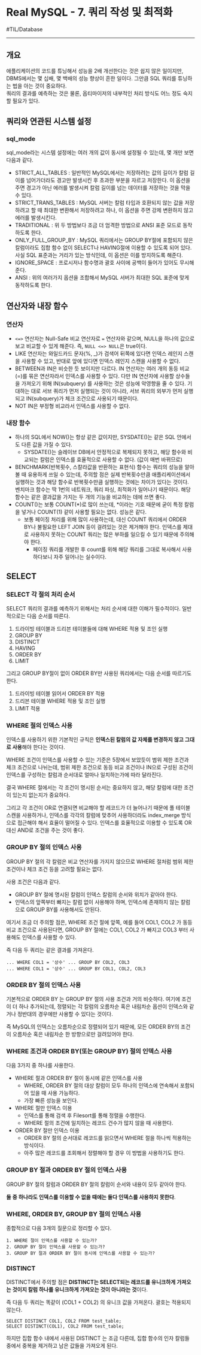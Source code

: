 # Real MySQL - 7. 쿼리 작성 및 최적화
#TIL/Database

---

## 개요

애플리케이션의 코드를 튜닝해서 성능을 2배 개선한다는 것은 쉽지 않은 일이지만, DBMS에서는 몇 십배, 몇 백배의 성능 향상이 흔한 일이다.   그만큼 SQL 쿼리를 튜닝하는 법을 아는 것이 중요하다.  
쿼리의 결과를 예측하는 것은 물론, 옵티마이저의 내부적인 처리 방식도 어느 정도 숙지할 필요가 있다.  



## 쿼리와 연관된 시스템 설정
### sql_mode

sql_mode라는 시스템 설정에는 여러 개의 값이 동시에 설정될 수 있는데, 몇 개만 보면 다음과 같다.

- STRICT_ALL_TABLES : 일반적인 MySQL에서는 저장하려는 값의 길이가 칼럼 길이를 넘어가더라도 경고만 발생시킨 후 초과한 부분을 자르고 저장한다. 이 옵션을 주면 경고가 아닌 에러를 발생시켜 칼럼 길이를 넘는 데이터를 저장하는 것을 막을 수 있다.
- STRICT_TRANS_TABLES : MySQL 서버는 칼럼 타입과 호환되지 않는 값을 저장하려고 할 때 최대한 변환해서 저장하려고 하나, 이 옵션을 주면 강제 변환하지 않고 에러를 발생시킨다.
- TRADITIONAL : 위 두 방법보다 조금 더 엄격한 방법으로 ANSI 표준 모드로 동작하도록 한다.
- ONLY_FULL_GROUP_BY : MySQL 쿼리에서는 GROUP BY절에 포함되지 않은 칼럼이라도 집합 함수 없이 SELECT나 HAVING절에 이용할 수 있도록 되어 있다. 사실 SQL 표준과는 거리가 있는 방식인데, 이 옵션은 이를 방지하도록 해준다.
- IGNORE_SPACE : 프로시저나 함수명과 괄호 사이에 공백이 들어가 있어도 무시해준다.
- ANSI : 위의 여러가지 옵션을 조합해서 MySQL 서버가 최대한 SQL 표준에 맞게 동작하도록 한다.

## 연산자와 내장 함수
### 연산자

- `<=>` 연산자는 Null-Safe 비교 연산자로  `=` 연산자와 같으며, NULL을 하나의 값으로 보고 비교할 수 있게 해준다. 즉, `NULL <=> NULL`은 true이다. 
- LIKE 연산자는 와일드카드 문자(%, _)가 검색어 뒤쪽에 있다면 인덱스 레인지 스캔을 사용할 수 있고, 반대로 앞에 있다면 인덱스 레인지 스캔을 사용할 수 없다.
- BETWEEN과 IN은 비슷한 듯 보이지만 다르다. IN 연산자는 여러 개의 동등 비교(=)를 묶은 연산자라서 인덱스를 사용할 수 있다. 다만 IN 연산자에 사용할 상수들을 가져오기 위해 IN(subquery) 를 사용하는 것은 성능에 악영향을 줄 수 있다. 기대하는 대로 서브 쿼리가 먼저 실행되는 것이 아니라, 서브 쿼리의 외부가 먼저 실행되고 IN(subquery)가 체크 조건으로 사용되기 때문이다. 
- NOT IN은 부정형 비교라서 인덱스를 사용할 수 없다.

### 내장 함수

- 하나의 SQL에서 NOW()는 항상 같은 값이지만, SYSDATE()는 같은 SQL 안에서도 다른 값을 가질 수 있다.
	- SYSDATE()는 슬레이브 DB에서 안정적으로 복제되지 못하고, 해당 함수와 비교되는 칼럼은 인덱스를 효율적으로 사용할 수 없다. (값이 매번 바뀌므로)
- BENCHMARK(반복횟수, 스칼라값을 반환하는 표현식) 함수는 쿼리의 성능을 알아볼 때 유용하게 쓰일 수 있는데, 주의할 점은 실제 반복횟수만큼 애플리케이션에서 실행하는 것과 해당 함수로 반복횟수만큼 실행하는 것에는 차이가 있다는 것이다. 벤치마크 함수는 딱 1번의 네트워크, 쿼리 파싱, 최적화가 일어나기 때문이다. 해당 함수는 같은 결과값을 가지는 두 개의 기능을 비교하는 데에 쓰면 좋다.
- COUNT()는 보통 COUNT(*)로 많이 쓰는데, *이라는 기호 때문에 굳이 특정 칼럼을 넣거나 COUNT(1) 같이 사용할 필요는 없다. 성능은 같다.
	- 보통 페이징 처리를 위해 많이 사용하는데, 대신 COUNT 쿼리에서 ORDER BY나 불필요한 LEFT JOIN 등이 걸려있는 것은 제거해야 한다. 인덱스를 제대로 사용하지 못하는 COUNT 쿼리는 많은 부하를 일으킬 수 있기 때문에 주의해야 한다.
		- 페이징 쿼리를 개발한 후 count를 위해 해당 쿼리를 그대로 복사해서 사용하다보니 자주 일어나는 실수이다.

## SELECT

### SELECT 각 절의 처리 순서

SELECT 쿼리의 결과를 예측하기 위해서는 처리 순서에 대한 이해가 필수적이다. 일반적으로는 다음 순서를 따른다.  

1. 드라이빙 테이블과 드리븐 테이블들에 대해 WHERE 적용 및 조인 실행
2. GROUP BY
3. DISTINCT
4. HAVING
5. ORDER BY
6. LIMIT

그리고 GROUP BY절이 없이 ORDER BY만 사용된 쿼리에서는 다음 순서를 따르기도 한다.  

1. 드라이빙 테이블 읽어서 ORDER BY 적용
2. 드리븐 테이블 WHERE 적용 및 조인 실행
3. LIMIT 적용

### WHERE 절의 인덱스 사용

인덱스를 사용하기 위한 기본적인 규칙은 **인덱스된 칼럼의 값 자체를 변경하지 않고 그대로 사용**해야 한다는 것이다.  

WHERE 조건이 인덱스를 사용할 수 있는 기준은 5장에서 보았듯이 범위 제한 조건과 체크 조건으로 나뉘는데, 범위 제한 조건으로 동등 비교 조건이나 IN으로 구성된 조건이 인덱스를 구성하는 칼럼과 순서대로 얼마나 일치하는가에 따라 달라진다.  

결국 WHERE 절에서는 각 조건이 명시된 순서는 중요하지 않고, 해당 칼럼에 대한 조건이 있는지 없는지가 중요하다.  

그리고 각 조건이 OR로 연결되면 비교해야 할 레코드가 더 늘어나기 때문에 풀 테이블 스캔을 사용하거나, 인덱스를 각각의 칼럼에 맞추어 사용하더라도 index_merge 방식으로 접근해야 해서 효율이 떨어질 수 있다. 인덱스를 효율적으로 이용할 수 있도록 OR 대신 AND로 조건을 주는 것이 좋다.  

### GROUP BY 절의 인덱스 사용

GROUP BY 절의 각 칼럼은 비교 연산자를 가지지 않으므로 WHERE 절처럼 범위 제한 조건이나 체크 조건 등을 고려할 필요는 없다.  

사용 조건은 다음과 같다.  

- GROUP BY 절에 명시된 칼럼이 인덱스 칼럼의 순서와 위치가 같아야 한다.  
- 인덱스의 앞쪽부터 빠지는 칼럼 없이 사용해야 하며, 인덱스에 존재하지 않는 칼럼으로 GROUP BY를 사용해서도 안된다.  

여기서 조금 더 주의할 점은, WHERE 조건 절에 앞쪽, 예를 들어 COL1, COL2 가 동등 비교 조건으로 사용된다면, GROUP BY 절에는 COL1, COL2 가 빠지고 COL3 부터 사용해도 인덱스를 사용할 수 있다.  

즉 다음 두 쿼리는 같은 결과를 가져온다.  

```
... WHERE COL1 = '상수' ... GROUP BY COL2, COL3
... WHERE COL1 = '상수' ... GROUP BY COL1, COL2, COL3
```


### ORDER BY 절의 인덱스 사용

기본적으로 ORDER BY 는 GROUP BY 절의 사용 조건과 거의 비슷하다. 여기에 조건이 더 하나 추가되는데, 정렬되는 각 칼럼의 오름차순 혹은 내림차순 옵션이 인덱스와 같거나 정반대의 경우에만 사용할 수 있다는 것이다.  

즉 MySQL의 인덱스는 오름차순으로 정렬되어 있기 때문에, 모든 ORDER BY의 조건이 오름차순 혹은 내림차순 한 방향으로만 걸려있어야 한다.  

### WHERE 조건과 ORDER BY(또는 GROUP BY) 절의 인덱스 사용

다음 3가지 중 하나를 사용한다.  

- WHERE 절과 ORDER BY 절이 동시에 같은 인덱스를 사용
	- WHERE, ORDER BY 절의 대상 칼럼이 모두 하나의 인덱스에 연속해서 포함되어 있을 때 사용 가능하다.
	- 가장 빠른 성능을 보인다.
- WHERE 절만 인덱스 이용
	- 인덱스를 통해 검색 후 Filesort를 통해 정렬을 수행한다.
	- WHERE 절의 조건에 일치하는 레코드 건수가 많지 않을 때 사용한다.
- ORDER BY 절만 인덱스 이용
	- ORDER BY 절의 순서대로 레코드를 읽으면서 WHERE 절을 하나씩 적용하는 방식이다.
	- 아주 많은 레코드를 조회해서 정렬해야 할 경우 이 방법을 사용하기도 한다.

### GROUP BY 절과 ORDER BY 절의 인덱스 사용

GROUP BY 절의 칼럼과 ORDER BY 절의 칼럼이 순서와 내용이 모두 같아야 한다.  

**둘 중 하나라도 인덱스를 이용할 수 없을 때에는 둘다 인덱스를 사용하지 못한다**.  

### WHERE, ORDER BY, GROUP BY 절의 인덱스 사용

종합적으로 다음 3개의 질문으로 정리할 수 있다.  

```
1. WHERE 절이 인덱스를 사용할 수 있는가?
2. GROUP BY 절이 인덱스를 사용할 수 있는가?
3. GROUP BY 절과 ORDER BY 절이 동시에 인덱스를 사용할 수 있는가?
```


### DISTINCT

DISTINCT에서 주의할 점은 **DISTINCT는 SELECT되는 레코드를 유니크하게 가져오는 것이지 칼럼 하나를 유니크하게 가져오는 것이 아니라는 것**이다.  

즉 다음 두 쿼리는 똑같이 (COL1 + COL2) 의 유니크 값을 가져온다. 괄호는 적용되지 않는다.

```
SELECT DISTINCT COL1, COL2 FROM test_table;
SELECT DISTINCT(COL1), COL2 FROM test_table;
```

하지만 집합 함수 내에서 사용된 DISTINCT 는 조금 다른데, 집합 함수의 인자 칼럼들 중에서 중복을 제거하고 남은 값들을 가져오게 된다.  

